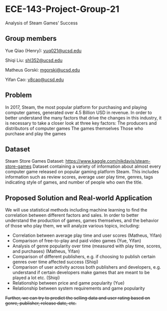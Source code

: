 # ECE-143-Project-Group-21

Analysis of Steam Games’ Success

## Group members

Yue Qiao (Henry): yuq021@ucsd.edu

Shiqi Liu: shl352@ucsd.edu

Matheus Gorski: mgorski@ucsd.edu

Yifan Cao: y8cao@ucsd.edu

## Problem

In 2017, Steam, the most popular platform for purchasing and playing computer games, generated over 4.5 Billion USD in revenue. In order to better understand the many factors that drive the changes in this industry, it is necessary to take a closer look at three key factors:
The producers and distributors of computer games
The games themselves
Those who purchase and play the games

## Dataset

Steam Store Games Dataset: https://www.kaggle.com/nikdavis/steam-store-games
Dataset containing a variety of information about almost every computer game released on popular gaming platform Steam. This includes information such as review scores, average user play time, genres, tags indicating style of games, and number of people who own the title.

## Proposed Solution and Real-world Application

We will use statistical methods including machine learning to find the correlation between different factors and sales. In order to better understand the production of games, games themselves, and the behavior of those who play them, we will analyze various topics, including:

* Correlation between average play time and user scores (Matheus, Yifan)
* Comparison of free-to-play and paid video games (Yue, Yifan)
* Analysis of genre popularity over time (measured with play time, scores, and purchases) (Matheus, Yifan)
* Comparison of different publishers, e.g. if choosing to publish certain genres over time affected success (Shiqi)
* Comparison of user activity across both publishers and developers, e.g. understand if certain developers make games that are meant to be played a lot etc. (Shiqi)
* Relationship between price and game popularity (Yue)
* Relationship between system requirements and game popularity

~~Further, we can try to predict the selling data and user rating based on genre, publisher, release date, etc.~~
